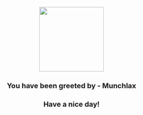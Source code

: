 <p align="center">
    <img src="https://raw.githubusercontent.com/PokeAPI/sprites/master/sprites/pokemon/446.png" width="150" height="150">
</p>
<h3 align="center">You have been greeted by - <b>Munchlax</b></h3>
<h3 align="center">Have a nice day!</h3>
